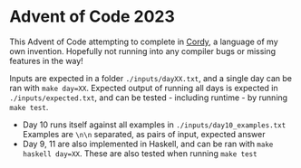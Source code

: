# Advent of Code 2023

This Advent of Code attempting to complete in [Cordy](https://github.com/alcatrazEscapee/cordy), a language of my own invention. Hopefully not running into any compiler bugs or missing features in the way!

Inputs are expected in a folder `./inputs/dayXX.txt`, and a single day can be ran with `make day=XX`. Expected output of running all days is expected in `./inputs/expected.txt`, and can be tested - including runtime - by running `make test`.

- Day 10 runs itself against all examples in `./inputs/day10_examples.txt` Examples are `\n\n` separated, as pairs of input, expected answer
- Day 9, 11 are also implemented in Haskell, and can be ran with `make haskell day=XX`. These are also tested when running `make test`